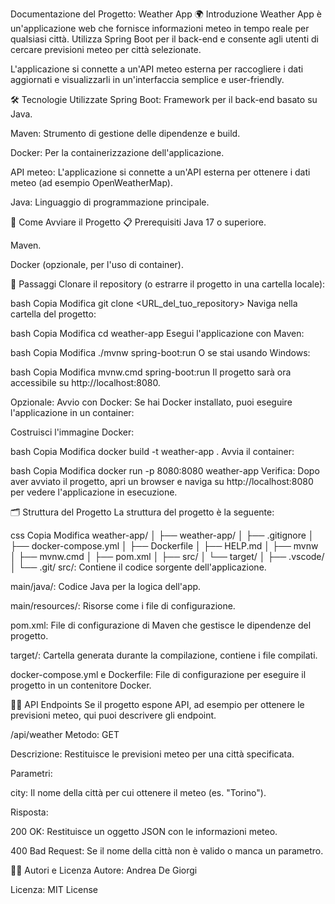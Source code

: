 Documentazione del Progetto: Weather App
🌍 Introduzione
Weather App è un'applicazione web che fornisce informazioni meteo in tempo reale per qualsiasi città. Utilizza Spring Boot per il back-end e consente agli utenti di cercare previsioni meteo per città selezionate.

L'applicazione si connette a un'API meteo esterna per raccogliere i dati aggiornati e visualizzarli in un'interfaccia semplice e user-friendly.

🛠️ Tecnologie Utilizzate
Spring Boot: Framework per il back-end basato su Java.

Maven: Strumento di gestione delle dipendenze e build.

Docker: Per la containerizzazione dell'applicazione.

API meteo: L'applicazione si connette a un'API esterna per ottenere i dati meteo (ad esempio OpenWeatherMap).

Java: Linguaggio di programmazione principale.

🚀 Come Avviare il Progetto
📋 Prerequisiti
Java 17 o superiore.

Maven.

Docker (opzionale, per l'uso di container).

📝 Passaggi
Clonare il repository (o estrarre il progetto in una cartella locale):

bash
Copia
Modifica
git clone <URL_del_tuo_repository>
Naviga nella cartella del progetto:

bash
Copia
Modifica
cd weather-app
Esegui l'applicazione con Maven:

bash
Copia
Modifica
./mvnw spring-boot:run
O se stai usando Windows:

bash
Copia
Modifica
mvnw.cmd spring-boot:run
Il progetto sarà ora accessibile su http://localhost:8080.

Opzionale: Avvio con Docker:
Se hai Docker installato, puoi eseguire l'applicazione in un container:

Costruisci l'immagine Docker:

bash
Copia
Modifica
docker build -t weather-app .
Avvia il container:

bash
Copia
Modifica
docker run -p 8080:8080 weather-app
Verifica:
Dopo aver avviato il progetto, apri un browser e naviga su http://localhost:8080 per vedere l'applicazione in esecuzione.

🗂️ Struttura del Progetto
La struttura del progetto è la seguente:

css
Copia
Modifica
weather-app/
│
├── weather-app/
│   ├── .gitignore
│   ├── docker-compose.yml
│   ├── Dockerfile
│   ├── HELP.md
│   ├── mvnw
│   ├── mvnw.cmd
│   ├── pom.xml
│   ├── src/
│   └── target/
│
├── .vscode/
│
└── .git/
src/: Contiene il codice sorgente dell'applicazione.

main/java/: Codice Java per la logica dell'app.

main/resources/: Risorse come i file di configurazione.

pom.xml: File di configurazione di Maven che gestisce le dipendenze del progetto.

target/: Cartella generata durante la compilazione, contiene i file compilati.

docker-compose.yml e Dockerfile: File di configurazione per eseguire il progetto in un contenitore Docker.

🧑‍💻 API Endpoints
Se il progetto espone API, ad esempio per ottenere le previsioni meteo, qui puoi descrivere gli endpoint.

/api/weather
Metodo: GET

Descrizione: Restituisce le previsioni meteo per una città specificata.

Parametri:

city: Il nome della città per cui ottenere il meteo (es. "Torino").

Risposta:

200 OK: Restituisce un oggetto JSON con le informazioni meteo.

400 Bad Request: Se il nome della città non è valido o manca un parametro.

👨‍💻 Autori e Licenza
Autore: Andrea De Giorgi

Licenza: MIT License
